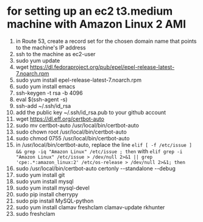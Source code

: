 # for setting up an ec2 t3.medium machine with Amazon Linux 2 AMI

1) in Route 53, create a record set for the chosen domain name that points to the machine's IP address
2) ssh to the machine as ec2-user
3) sudo yum update
4) wget https://dl.fedoraproject.org/pub/epel/epel-release-latest-7.noarch.rpm
5) sudo yum install epel-release-latest-7.noarch.rpm 
6) sudo yum install emacs
7) ssh-keygen -t rsa -b 4096
8) eval $(ssh-agent -s)
9) ssh-add ~/.ssh/id_rsa
10) add the public key  ~/.ssh/id_rsa.pub to your github account
11) wget https://dl.eff.org/certbot-auto
12) sudo mv certbot-auto /usr/local/bin/certbot-auto
13) sudo chown root /usr/local/bin/certbot-auto
14) sudo chmod 0755 /usr/local/bin/certbot-auto
15) in /usr/local/bin/certbot-auto, replace the line `elif [ -f /etc/issue ] && grep -iq "Amazon Linux" /etc/issue ; then` with `elif grep -i "Amazon Linux" /etc/issue > /dev/null 2>&1 || grep 'cpe:.*:amazon_linux:2' /etc/os-release > /dev/null 2>&1; then`
16) sudo /usr/local/bin/certbot-auto certonly --standalone --debug 
17) sudo yum install git
18) sudo yum install mysql
19) sudo yum install mysql-devel
20) sudo pip install cherrypy
21) sudo pip install MySQL-python
22) sudo yum install clamav freshclam clamav-update rkhunter 
23) sudo freshclam
